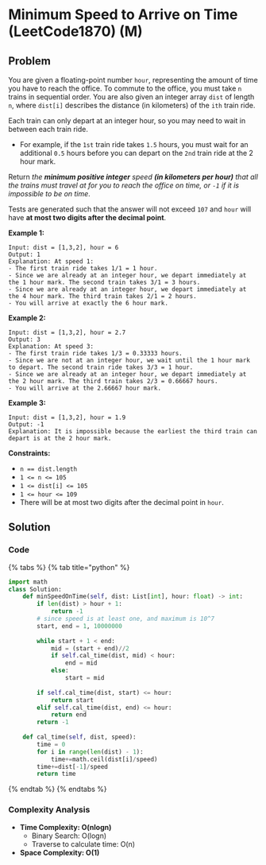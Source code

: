 # Minimum Speed to Arrive on Time (LeetCode1870) (M)

## Problem

You are given a floating-point number `hour`, representing the amount of time you have to reach the office. To commute to the office, you must take `n` trains in sequential order. You are also given an integer array `dist` of length `n`, where `dist[i]` describes the distance (in kilometers) of the `ith` train ride.

Each train can only depart at an integer hour, so you may need to wait in between each train ride.

* For example, if the `1st` train ride takes `1.5` hours, you must wait for an additional `0.5` hours before you can depart on the `2nd` train ride at the 2 hour mark.

Return _the **minimum positive integer** speed **(in kilometers per hour)** that all the trains must travel at for you to reach the office on time, or _`-1`_ if it is impossible to be on time_.

Tests are generated such that the answer will not exceed `107` and `hour` will have **at most two digits after the decimal point**.

**Example 1:**

```
Input: dist = [1,3,2], hour = 6
Output: 1
Explanation: At speed 1:
- The first train ride takes 1/1 = 1 hour.
- Since we are already at an integer hour, we depart immediately at the 1 hour mark. The second train takes 3/1 = 3 hours.
- Since we are already at an integer hour, we depart immediately at the 4 hour mark. The third train takes 2/1 = 2 hours.
- You will arrive at exactly the 6 hour mark.
```

**Example 2:**

```
Input: dist = [1,3,2], hour = 2.7
Output: 3
Explanation: At speed 3:
- The first train ride takes 1/3 = 0.33333 hours.
- Since we are not at an integer hour, we wait until the 1 hour mark to depart. The second train ride takes 3/3 = 1 hour.
- Since we are already at an integer hour, we depart immediately at the 2 hour mark. The third train takes 2/3 = 0.66667 hours.
- You will arrive at the 2.66667 hour mark.
```

**Example 3:**

```
Input: dist = [1,3,2], hour = 1.9
Output: -1
Explanation: It is impossible because the earliest the third train can depart is at the 2 hour mark.
```

**Constraints:**

* `n == dist.length`
* `1 <= n <= 105`
* `1 <= dist[i] <= 105`
* `1 <= hour <= 109`
* There will be at most two digits after the decimal point in `hour`.

## Solution&#x20;

### Code

{% tabs %}
{% tab title="python" %}
```python
import math
class Solution:
    def minSpeedOnTime(self, dist: List[int], hour: float) -> int:
        if len(dist) > hour + 1:
            return -1
        # since speed is at least one, and maximum is 10^7
        start, end = 1, 10000000
        
        while start + 1 < end:
            mid = (start + end)//2
            if self.cal_time(dist, mid) < hour:
                end = mid
            else:
                start = mid
        
        if self.cal_time(dist, start) <= hour:
            return start
        elif self.cal_time(dist, end) <= hour:
            return end
        return -1
    
    def cal_time(self, dist, speed):
        time = 0
        for i in range(len(dist) - 1):
            time+=math.ceil(dist[i]/speed)
        time+=dist[-1]/speed
        return time
```
{% endtab %}
{% endtabs %}

### Complexity Analysis

* **Time Complexity: O(nlogn)**
  * Binary Search: O(logn)
  * Traverse to calculate time: O(n)
* **Space Complexity: O(1)**
